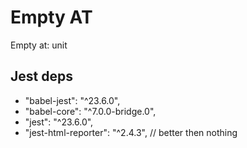 # Empty AT
Empty at: unit

## Jest deps
- "babel-jest": "^23.6.0",
- "babel-core": "^7.0.0-bridge.0",
- "jest": "^23.6.0",
- "jest-html-reporter": "^2.4.3", // better then nothing
